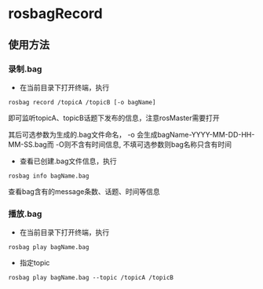 # rosbagRecord
## 使用方法
### 录制.bag
- 在当前目录下打开终端，执行


```
rosbag record /topicA /topicB [-o bagName] 
```
即可监听topicA、topicB话题下发布的信息，注意rosMaster需要打开

其后可选参数为生成的.bag文件命名， -o 会生成bagName-YYYY-MM-DD-HH-MM-SS.bag而 -O则不含有时间信息, 不填可选参数则bag名称只含有时间

- 查看已创建.bag文件信息，执行
```
rosbag info bagName.bag
```
查看bag含有的message条数、话题、时间等信息

### 播放.bag

- 在当前目录下打开终端，执行

```
rosbag play bagName.bag
```
- 指定topic
```
rosbag play bagName.bag --topic /topicA /topicB
```

